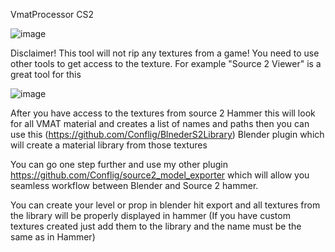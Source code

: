 VmatProcessor CS2

![image](https://github.com/user-attachments/assets/2d75c80b-7df8-4931-80fe-0e292a0257a9)

Disclaimer! This tool will not rip any textures from a game! You need to use other tools to get access to the texture. For example "Source 2 Viewer" is a great tool for this 

![image](https://github.com/user-attachments/assets/e9af20ff-23c9-4336-a479-b32dd47bab8e)

After you have access to the textures from source 2 Hammer this will look for all VMAT material and creates a list of names and paths 
then you can use this (https://github.com/Conflig/BlnederS2Library) Blender plugin which will create a material library from those textures 

You can go one step further and use my other plugin https://github.com/Conflig/source2_model_exporter which will allow you seamless workflow between Blender and Source 2 hammer. 

You can create your level or prop in blender hit export and all textures from the library will be properly displayed in hammer (If you have custom textures created just add them to the library and the name must be the same as in Hammer)





